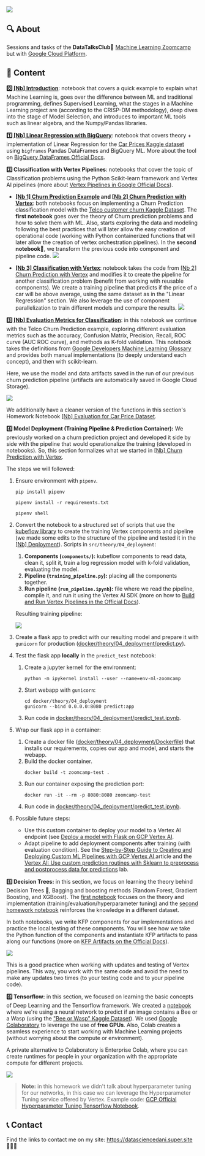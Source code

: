 <img src="assets/auxiliary-images/covers/cover-readme.png">

## 🔍 About


Sessions and tasks of the **DataTalksClub💬** [Machine Learning Zoomcamp](https://github.com/DataTalksClub/machine-learning-zoomcamp) but with [Google Cloud Platform](https://console.cloud.google.com).


## 🚀 Content

[**0️⃣ [Nb] Introduction**](nbs/theory/00_intro.ipynb): notebook that covers a quick example to explain what Machine Learning is, goes over the difference between ML and traditional programming, defines Supervised Learning, what the stages in a Machine Learning project are (according to the CRISP-DM methodology), deep dives into the stage of Model Selection, and introduces to important ML tools such as linear algebra, and the Numpy/Pandas libraries. 

[**1️⃣ [Nb] Linear Regression with BigQuery**](nbs/theory/01_linear_regression.ipynb): notebook that covers theory + implementation of Linear Regression for the [Car Prices Kaggle dataset](https://www.kaggle.com/datasets/CooperUnion/cardataset?resource=download) using `bigframes` Pandas DataFrames and BigQuery ML. More about the tool on [BigQuery DataFrames Official Docs](https://cloud.google.com/python/docs/reference/bigframes/latest).

**2️⃣ Classification with Vertex Pipelines**: notebooks that cover the topic of Classification problems using the Python Scikit-learn framework and Vertex AI pipelines (more about [Vertex Pipelines in Google Official Docs](https://cloud.google.com/vertex-ai/docs/pipelines/introduction)).

- **[[Nb 1] Churn Prediction Example](nbs/theory/02_churn_pred.ipynb) and [[Nb 2] Churn Prediction with Vertex](nbs/theory/02_churn_pred_vertex.ipynb)**: both notebooks focus on implementing a Churn Prediction classification model with the [Telco customer churn Kaggle Dataset](https://www.kaggle.com/datasets/blastchar/telco-customer-churn). The **first notebook** goes over the theory of Churn prediction problems and how to solve them with ML. Also, starts exploring the data and modeling following the best practices that will later allow the easy creation of operational code (working with Python containerized functions that will later allow the creation of vertex orchestration pipelines). In the **second notebook🌟**, we transform the previous code into component and pipeline code.
    ![](assets/auxiliary-images/churn_vertex.png)  

- **[[Nb 3] Classification with Vertex](nbs/homework/02_classification_vertex.ipynb)**: notebook takes the code from [[Nb 2] Churn Prediction with Vertex](nbs/theory/02_churn_pred_vertex.ipynb) and modifies it to create the pipeline for another classification problem (benefit from working with reusable components). We create a training pipeline that predicts if the price of a car will be above average, using the same dataset as in the "Linear Regression" section. We also leverage the use of component parallelization to train different models and compare the results.
    ![](assets/auxiliary-images/car_vertex.png) 

[**3️⃣ [Nb] Evaluation Metrics for Classification**](nbs/theory/03_eval_classification.ipynb): in this notebook we continue with the Telco Churn Prediction example, exploring different evaluation metrics such as the accuracy, Confusion Matrix, Precision, Recall, ROC curve (AUC ROC curve), and methods as K-fold validation. This notebook takes the definitions from [Google Developers Machine Learning Glossary](https://developers.google.com/machine-learning/glossary) and provides both manual implementations (to deeply understand each concept), and then with scikit-learn. 

Here, we use the model and data artifacts saved in the run of our previous churn prediction pipeline (artifacts are automatically saved in Google Cloud Storage).

![](assets/auxiliary-images/artifacts.png)

We additionally have a cleaner version of the functions in this section's Homework Notebook [[Nb] Evaluation for Car Price Dataset](nbs/homework/03_evaluation.ipynb).

**4️⃣ Model Deployment (Training Pipeline & Prediction Container):** We previously worked on a churn prediction project and developed it side by side with the pipeline that would operationalize the training (developed in notebooks). So, this section formalizes what we started in [[Nb] Churn Prediction with Vertex](nbs/theory/02_churn_pred_vertex.ipynb).

The steps we will followed:
1. Ensure environment with `pipenv`.
    ```
    pip install pipenv
    ```
    ```
    pipenv install -r requirements.txt
    ```
    ```
    pipenv shell
    ```
1. Convert the notebook to a structured set of scripts that use the [kubeflow library](https://www.kubeflow.org/docs/components/pipelines/v2/introduction/) to create the training Vertex components and pipeline (we made some edits to the structure of the pipeline and tested it in the [[Nb] Deployment](nbs/theory/04_deployment.ipynb)). Scripts in `src/theory/04_deployment`:
    1. **Components (`components/`):** kubeflow components to read data, clean it, split it, train a log regression model with k-fold validation, evaluating the model.
    1. **Pipeline (`training_pipeline.py`):** placing all the components together.
    1. **Run pipeline (`run_pipeline.ipynb`):** file where we read the pipeline, compile it, and run it using the Vertex AI SDK (more on how to [Build and Run Vertex Pipelines in the Official Docs](https://cloud.google.com/vertex-ai/docs/pipelines/run-pipeline)).

    Resulting training pipeline:

    ![](assets/auxiliary-images/churn_vertex_final.png)

1. Create a flask app to predict with our resulting model and prepare it with `gunicorn` for production ([docker/theory/04_deployment/predict.py](docker/theory/04_deployment/predict.py)).
1. Test the flask app **locally** in the `predict_test` notebook:
    1. Create a jupyter kernell for the environment:
        ```
        python -m ipykernel install --user --name=env-ml-zoomcamp
        ```
    1. Start webapp with `gunicorn`:
        ```
        cd docker/theory/04_deployment   
        gunicorn --bind 0.0.0.0:8080 predict:app
        ```
    1. Run code in [docker/theory/04_deployment/predict_test.ipynb](docker/theory/04_deployment/predict_test.ipynb).

1. Wrap our flask app in a container:
    1. Create a docker file ([docker/theory/04_deployment/Dockerfile](docker/theory/04_deployment/Dockerfile)) that installs our requirements, copies our app and model, and starts the webapp.
    1. Build the docker container.
        ```
        docker build -t zoomcamp-test .
        ```
    1. Run our container exposing the prediction port:
        ```
        docker run -it --rm -p 8080:8080 zoomcamp-test
        ```
    1. Run code in [docker/theory/04_deployment/predict_test.ipynb](docker/theory/04_deployment/predict_test.ipynb).

1. Possible future steps: 
    - Use this custom container to deploy your model to a Vertex AI endpoint (see [Deploy a model with Flask on GCP Vertex AI](https://medium.com/nlplanet/deploy-a-pytorch-model-with-flask-on-gcp-vertex-ai-8e81f25e605f=).
    - Adapt pipeline to add deployment components after training (with evaluation condition). See the [Step-by-Step Guide to Creating and Deploying Custom ML Pipelines with GCP Vertex AI ](https://medium.com/@wardarahim25/step-by-step-guide-to-creating-and-deploying-custom-ml-pipelines-with-gcp-vertex-ai-part-2-3be6e314bc48) article and the [Vertex AI: Use custom prediction routines with Sklearn to preprocess and postprocess data for predictions](https://codelabs.developers.google.com/vertex-cpr-sklearn#5) lab.

**5️⃣ Decision Trees:** in this section, we focus on learning the theory behind Decision Trees 🌳, Bagging and boosting methods (Random Forest, Gradient Boosting, and XGBoost). The [first notebook]((nbs/theory/05_trees.ipynb)) focuses on the theory and implementation (training/evaluation/hyperparameter tuning) and the [second homework notebook](nbs/homework/05_trees.ipynb) reinforces the knowledge in a different dataset.

In both notebooks, we write KFP components for our implementations and practice the local testing of these components. You will see how we take the Python function of the components and instantiate KFP artifacts to pass along our functions (more on [KFP Artifacts on the Official Docs](https://www.kubeflow.org/docs/components/pipelines/v2/data-types/artifacts/)). 

![](assets/auxiliary-images/local_comps.jpg)

This is a good practice when working with updates and testing of Vertex pipelines. This way, you work with the same code and avoid the need to make any updates two times (to your testing code and to your pipeline code).

**6️⃣ Tensorflow:** in this section, we focused on learning the basic concepts of Deep Learning and the Tensorflow framework. We created a [notebook]([](nbs/homework/06_tensorflow.ipynb)) where we're using a neural network to predict if an image contains a Bee or a Wasp (using the ["Bee or Wasp" Kaggle Dataset](https://www.kaggle.com/datasets/jerzydziewierz/bee-vs-wasp/code)). We used [Google Colaboratory](https://colab.research.google.com/?utm_source=scs-index) to leverage the use of **free GPUs**. Also, Colab creates a seamless experience to start working with Machine Learning projects (without worrying about the compute or environment).

A private alternative to Colaboratory is Enterprise Colab, where you can create runtimes for people in your organization with the appropriate compute for different projects.

![](assets/auxiliary-images/colab.png)


> **Note:** in this homework we didn't talk about hyperparameter tuning for our networks, in this case we can leverage the Hyperparameter Tuning service offered by Vertex. Example code: [GCP Official Hyperparameter Tuning Tensorflow Notebook](https://github.com/GoogleCloudPlatform/vertex-ai-samples/blob/main/notebooks/official/training/hyperparameter_tuning_tensorflow.ipynb).


## 📞 Contact

Find the links to contact me on my site: https://datasciencedani.super.site 🙋🏽‍♀️
